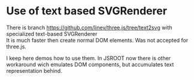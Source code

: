 # Use of text based SVGRenderer

There is branch https://github.com/linev/three.js/tree/text2svg with specialized text-based SVGRenderer  
It is much faster then create normal DOM elements. Was not accepted for three.js. 

I keep here demos how to use them. 
In JSROOT now there is other workaround wich emulates DOM components, but accumulates text representation behind. 